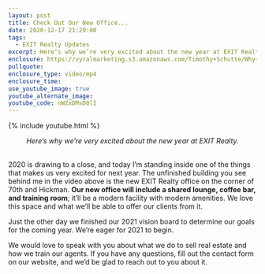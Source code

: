 ```yaml
---
layout: post
title: Check Out Our New Office...
date: 2020-12-17 21:29:00
tags:
  - EXIT Realty Updates
excerpt: Here’s why we’re very excited about the new year at EXIT Realty.
enclosure: https://vyralmarketing.s3.amazonaws.com/Timothy+Schutte/Why+We%E2%80%99re+Eager+for+2021.mp4
pullquote:
enclosure_type: video/mp4
enclosure_time:
use_youtube_image: true
youtube_alternate_image:
youtube_code: nWZxDMsD0lI
---
```


{% include youtube.html %}

<center><em>Here’s why we’re very excited about the new year at EXIT Realty.</em></center>
&nbsp;

2020 is drawing to a close, and today I’m standing inside one of the things that makes us very excited for next year. The unfinished building you see behind me in the video above is the new EXIT Realty office on the corner of 70th and Hickman. **Our new office will include a shared lounge, coffee bar, and training room**; it’ll be a modern facility with modern amenities. We love this space and what we’ll be able to offer our clients from it.&nbsp;

Just the other day we finished our 2021 vision board to determine our goals for the coming year. We’re eager for 2021 to begin.

We would love to speak with you about what we do to sell real estate and how we train our agents. If you have any questions, fill out the contact form on our website, and we’d be glad to reach out to you about it.
